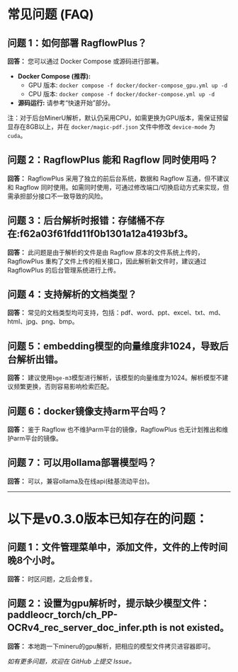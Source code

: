 # 常见问题 (FAQ)

## 问题 1：如何部署 RagflowPlus？

**回答：** 您可以通过 Docker Compose 或源码进行部署。

- **Docker Compose (推荐):**
  - GPU 版本: `docker compose -f docker/docker-compose_gpu.yml up -d`
  - CPU 版本: `docker compose -f docker/docker-compose.yml up -d`
- **源码运行:** 请参考“快速开始”部分。

注：对于后台MinerU解析，默认仍采用CPU，如需更换为GPU版本，需保证预留显存在8GB以上，并在 `docker/magic-pdf.json` 文件中修改 `device-mode` 为 `cuda`。

## 问题 2：RagflowPlus 能和 Ragflow 同时使用吗？

**回答：** RagflowPlus 采用了独立的前后台系统，数据和 Ragflow 互通，但不建议和 Ragflow 同时使用。如需同时使用，可通过修改端口/切换启动方式来实现，但需承担部分接口不一致导致的风险。

## 问题 3：后台解析时报错：存储桶不存在:f62a03f61fdd11f0b1301a12a4193bf3。

**回答：** 此问题是由于解析的文件是由 Ragflow 原本的文件系统上传的，RagflowPlus 重构了文件上传的相关接口，因此解析新文件时，建议通过 RagflowPlus 的后台管理系统进行上传。

## 问题 4：支持解析的文档类型？

**回答：** 常见的文档类型均可支持，包括：pdf、word、ppt、excel、txt、md、html、jpg、png、bmp。

## 问题 5：embedding模型的向量维度非1024，导致后台解析出错。

**回答：** 建议使用`bge-m3`模型进行解析，该模型的向量维度为1024。解析模型不建议频繁更换，否则容易影响检索匹配。

## 问题 6：docker镜像支持arm平台吗？

**回答：** 鉴于 Ragflow 也不维护arm平台的镜像，RagflowPlus 也无计划推出和维护arm平台的镜像。

## 问题 7：可以用ollama部署模型吗？

**回答：** 可以，兼容ollama及在线api(硅基流动平台)。

--- 

# 以下是v0.3.0版本已知存在的问题：

## 问题 1：文件管理菜单中，添加文件，文件的上传时间晚8个小时。

**回答：** 时区问题，之后会修复。

## 问题 2：设置为gpu解析时，提示缺少模型文件：paddleocr_torch/ch_PP-OCRv4_rec_server_doc_infer.pth is not existed。

**回答：** 本地跑一下mineru的gpu解析，把相应的模型文件拷贝进容器即可。

*如有更多问题，欢迎在 GitHub 上提交 Issue。*